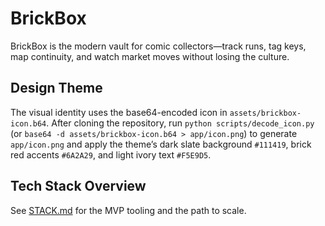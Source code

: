 # BrickBox
BrickBox is the modern vault for comic collectors—track runs, tag keys, map continuity, and watch market moves without losing the culture.

## Design Theme
The visual identity uses the base64-encoded icon in `assets/brickbox-icon.b64`. After cloning the repository, run `python scripts/decode_icon.py` (or `base64 -d assets/brickbox-icon.b64 > app/icon.png`) to generate `app/icon.png` and apply the theme’s dark slate background `#111419`, brick red accents `#6A2A29`, and light ivory text `#F5E9D5`.

## Tech Stack Overview
See [STACK.md](STACK.md) for the MVP tooling and the path to scale.

